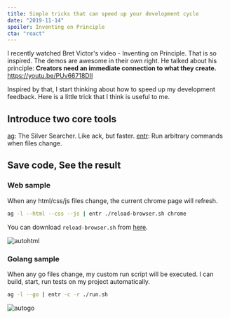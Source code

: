 ```yaml
---
title: Simple tricks that can speed up your development cycle
date: "2019-11-14"
spoiler: Inventing on Principle
cta: "react"
---
```


I recently watched Bret Victor's video - Inventing on Principle. That is so inspired. The demos are awesome in their own right. He talked about his principle: **Creators need an immediate connection to what they create.**
https://youtu.be/PUv66718DII

Inspired by that, I start thinking about how to speed up my development feedback. Here is a little trick that I think is useful to me.

## Introduce two core tools

[ag](https://github.com/ggreer/the_silver_searcher): The Silver Searcher. Like ack, but faster.
[entr](http://eradman.com/entrproject/): Run arbitrary commands when files change.

## Save code, See the result

### Web sample

When any html/css/js files change, the current chrome page will refresh.

```zsh
ag -l --html --css --js | entr ./reload-browser.sh chrome
```

You can download `reload-browser.sh` from [here](https://gist.github.com/daoleno/4e155bb65c433d490b3a70e5a96377c0).

![autohtml](https://thepracticaldev.s3.amazonaws.com/i/pb1w8lgt01mg2xnogi6w.gif)

### Golang sample

When any go files change, my custom run script will be executed. I can build, start, run tests on my project automatically.

```zsh
ag -l --go | entr -c -r ./run.sh
```

![autogo](https://thepracticaldev.s3.amazonaws.com/i/2xt0nldtt6c02wqsfpb6.gif)
